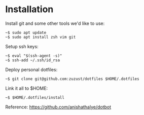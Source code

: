 # Installation

Install git and some other tools we'd like to use:

	~$ sudo apt update
	~$ sudo apt install zsh vim git

Setup ssh keys:

	~$ eval "$(ssh-agent -s)"
	~$ ssh-add ~/.ssh/id_rsa

Deploy personal dotfiles:

	~$ git clone git@github.com:zuzust/dotfiles $HOME/.dotfiles

Link it all to $HOME:

	~$ $HOME/.dotfiles/install

Reference: https://github.com/anishathalye/dotbot

